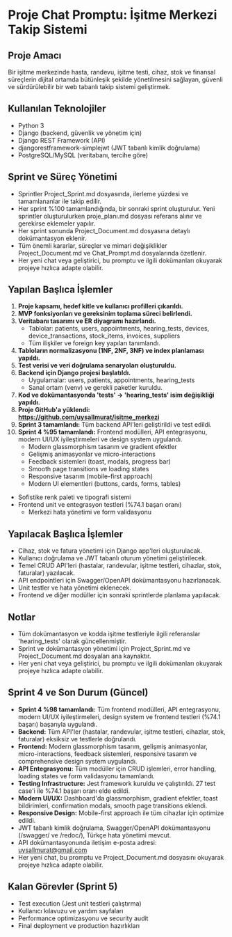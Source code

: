 # Proje Chat Promptu: İşitme Merkezi Takip Sistemi

## Proje Amacı
Bir işitme merkezinde hasta, randevu, işitme testi, cihaz, stok ve finansal süreçlerin dijital ortamda bütünleşik şekilde yönetilmesini sağlayan, güvenli ve sürdürülebilir bir web tabanlı takip sistemi geliştirmek.

## Kullanılan Teknolojiler
- Python 3
- Django (backend, güvenlik ve yönetim için)
- Django REST Framework (API)
- djangorestframework-simplejwt (JWT tabanlı kimlik doğrulama)
- PostgreSQL/MySQL (veritabanı, tercihe göre)

## Sprint ve Süreç Yönetimi
- Sprintler Project_Sprint.md dosyasında, ilerleme yüzdesi ve tamamlananlar ile takip edilir.
- Her sprint %100 tamamlandığında, bir sonraki sprint oluşturulur. Yeni sprintler oluşturulurken proje_planı.md dosyası referans alınır ve gerekirse eklemeler yapılır.
- Her sprint sonunda Project_Document.md dosyasına detaylı dokümantasyon eklenir.
- Tüm önemli kararlar, süreçler ve mimari değişiklikler Project_Document.md ve Chat_Prompt.md dosyalarında özetlenir.
- Her yeni chat veya geliştirici, bu promptu ve ilgili dokümanları okuyarak projeye hızlıca adapte olabilir.

## Yapılan Başlıca İşlemler
1. **Proje kapsamı, hedef kitle ve kullanıcı profilleri çıkarıldı.**
2. **MVP fonksiyonları ve gereksinim toplama süreci belirlendi.**
3. **Veritabanı tasarımı ve ER diyagramı hazırlandı.**
   - Tablolar: patients, users, appointments, hearing_tests, devices, device_transactions, stock_items, invoices, suppliers
   - Tüm ilişkiler ve foreign key yapıları tanımlandı.
4. **Tabloların normalizasyonu (1NF, 2NF, 3NF) ve index planlaması yapıldı.**
5. **Test verisi ve veri doğrulama senaryoları oluşturuldu.**
6. **Backend için Django projesi başlatıldı.**
   - Uygulamalar: users, patients, appointments, hearing_tests
   - Sanal ortam (venv) ve gerekli paketler kuruldu.
7. **Kod ve dokümantasyonda 'tests' → 'hearing_tests' isim değişikliği yapıldı.**
8. **Proje GitHub'a yüklendi: https://github.com/uysallmurat/isitme_merkezi**
9. **Sprint 3 tamamlandı:** Tüm backend API'leri geliştirildi ve test edildi.
10. **Sprint 4 %95 tamamlandı:** Frontend modülleri, API entegrasyonu, modern UI/UX iyileştirmeleri ve design system uygulandı.
    - Modern glassmorphism tasarım ve gradient efektler
    - Gelişmiş animasyonlar ve micro-interactions
    - Feedback sistemleri (toast, modals, progress bar)
    - Smooth page transitions ve loading states
    - Responsive tasarım (mobile-first approach)
    - Modern UI elementleri (buttons, cards, forms, tables)
- Sofistike renk paleti ve tipografi sistemi
- Frontend unit ve entegrasyon testleri (%74.1 başarı oranı)
    - Merkezi hata yönetimi ve form validasyonu

## Yapılacak Başlıca İşlemler
- Cihaz, stok ve fatura yönetimi için Django app'leri oluşturulacak.
- Kullanıcı doğrulama ve JWT tabanlı oturum yönetimi geliştirilecek.
- Temel CRUD API'leri (hastalar, randevular, işitme testleri, cihazlar, stok, faturalar) yazılacak.
- API endpointleri için Swagger/OpenAPI dokümantasyonu hazırlanacak.
- Unit testler ve hata yönetimi eklenecek.
- Frontend ve diğer modüller için sonraki sprintlerde planlama yapılacak.

## Notlar
- Tüm dokümantasyon ve kodda işitme testleriyle ilgili referanslar 'hearing_tests' olarak güncellenmiştir.
- Sprint ve dokümantasyon yönetimi için Project_Sprint.md ve Project_Document.md dosyaları ana kaynaktır.
- Her yeni chat veya geliştirici, bu promptu ve ilgili dokümanları okuyarak projeye hızlıca adapte olabilir.

## Sprint 4 ve Son Durum (Güncel)
- **Sprint 4 %98 tamamlandı:** Tüm frontend modülleri, API entegrasyonu, modern UI/UX iyileştirmeleri, design system ve frontend testleri (%74.1 başarı) başarıyla uygulandı.
- **Backend:** Tüm API'ler (hastalar, randevular, işitme testleri, cihazlar, stok, faturalar) eksiksiz ve testlerle doğrulandı.
- **Frontend:** Modern glassmorphism tasarım, gelişmiş animasyonlar, micro-interactions, feedback sistemleri, responsive tasarım ve comprehensive design system uygulandı.
- **API Entegrasyonu:** Tüm modüller için CRUD işlemleri, error handling, loading states ve form validasyonu tamamlandı.
- **Testing Infrastructure:** Jest framework kuruldu ve çalıştırıldı. 27 test case'i ile %74.1 başarı oranı elde edildi.
- **Modern UI/UX:** Dashboard'da glassmorphism, gradient efektler, toast bildirimleri, confirmation modals, smooth page transitions eklendi.
- **Responsive Design:** Mobile-first approach ile tüm cihazlar için optimize edildi.
- JWT tabanlı kimlik doğrulama, Swagger/OpenAPI dokümantasyonu (/swagger/ ve /redoc/), Türkçe hata yönetimi mevcut.
- API dokümantasyonunda iletişim e-posta adresi: uysallmurat@gmail.com
- Her yeni chat, bu promptu ve Project_Document.md dosyasını okuyarak projeye hızlıca adapte olabilir.

## Kalan Görevler (Sprint 5)
- Test execution (Jest unit testleri çalıştırma)
- Kullanıcı kılavuzu ve yardım sayfaları
- Performance optimizasyonu ve security audit
- Final deployment ve production hazırlıkları
